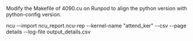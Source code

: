 Modify the Makefile of 4090.cu on Runpod to align the python version with python-config version.



ncu --import ncu_report.ncu-rep --kernel-name "attend_ker" --csv --page details --log-file output_details.csv